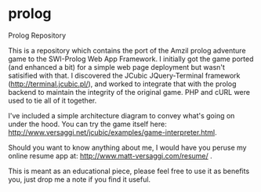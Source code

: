 prolog
======

Prolog Repository

This is a repository which contains the port of the Amzil prolog adventure game to the SWI-Prolog Web App Framework. 
I initially got the game ported (and enhanced a bit) for a simple web page deployment but wasn't satisified with that.
I discovered the JCubic JQuery-Terminal framework (http://terminal.jcubic.pl/), and worked to integrate that with the
prolog backend to maintain the integrity of the original game. PHP and cURL were used to tie all of it together.

I've included a simple architecture diagram to convey what's going on under the hood. You can try the game itself here:
http://www.versaggi.net/jcubic/examples/game-interpreter.html.

Should you want to know anything about me, I would have you peruse my online resume app at: http://www.matt-versaggi.com/resume/ .

This is meant as an educational piece, please feel free to use it as benefits you, just drop me a note if you find it 
useful.

